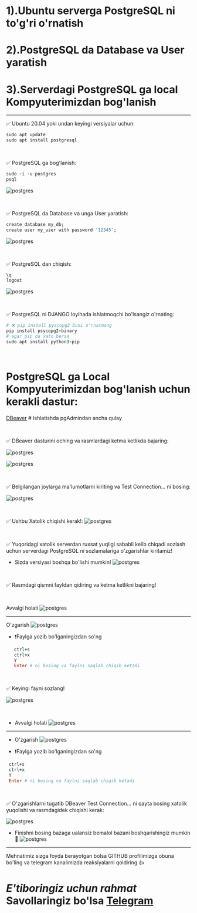 #  1).Ubuntu serverga PostgreSQL ni to'g'ri o'rnatish
#  2).PostgreSQL da Database va User yaratish 
#  3).Serverdagi PostgreSQL ga local Kompyuterimizdan bog'lanish



 <hr>
 
✅ Ubuntu 20.04 yoki undan keyingi versiyalar uchun:
```rb
sudo apt update
sudo apt install postgresql
```

<br>


✅ PostgreSQL ga bog'lanish:
```rb
sudo -i -u postgres
psql
```
![postgres](images/1.jpg)

<br>


✅ PostgreSQL da Database va unga User yaratish:
```rb
create database my_db;
create user my_user with password '12345';
```
![postgres](images/2.jpg)

<br>


✅ PostgreSQL dan chiqish:
```rb
\q 
logout
```
![postgres](images/3.jpg)

<br>


✅ PostgreSQL ni DJANGO loyihada ishlatmoqchi bo'lsangiz o'rnating:
```rb
# ❌ pip install pyscopg2 buni o'rnatmang
pip install psycopg2-binary
# agar pip da xato bersa
sudo apt install python3-pip
```

<br>


# PostgreSQL ga Local Kompyuterimizdan bog'lanish uchun kerakli dastur:

[DBeaver](https://dbeaver.io/download/)  # Ishlatishda pgAdmindan ancha qulay


<br>


✅ DBeaver dasturini oching va rasmlardagi ketma ketlikda bajaring:

![postgres](images/4.jpg)

![postgres](images/5.jpg)


<br>

✅ Belgilangan joylarga ma'lumotlarni kiriting va Test Connection... ni bosing:


![postgres](images/6.jpg)


<br>

✅ Ushbu Xatolik chiqishi kerak!:
![postgres](images/7.jpg)


<br>

✅ Yuqoridagi xatolik serverdan ruxsat yuqligi sababli kelib chiqadi sozlash uchun serverdagi PostgreSQL ni sozlamalariga o'zgarishlar kiritamiz!
 - Sizda versiyasi boshqa bo'lishi mumkin!
![postgres](images/8.jpg)


<br>

✅ Rasmdagi qismni fayldan qidiring va ketma ketlikni bajaring!



<br>

Avvalgi holati
![postgres](images/9.jpg)

<hr>


O'zgarish
![postgres](images/10.jpg)

- ❗️Faylga yozib bo'lganingizdan so'ng
```rb
   ctrl+s
   ctrl+x
   Y
   Enter # ni bosing va faylni saqlab chiqib ketadi
```


<br>


✅ Keyingi fayni sozlang!



![postgres](images/11.jpg)


<br>


- Avvalgi holati
![postgres](images/12.jpg)


<hr>


- O'zgarish
![postgres](images/13.jpg)


 - ❗️Faylga yozib bo'lganingizdan so'ng
  ```rb
   ctrl+s
   ctrl+x
   Y
   Enter # ni bosing va faylni saqlab chiqib ketadi
  ```


<br>

✅ O'zgarishlarni tugatib DBeaver Test Connection... ni qayta bosing xatolik yuqolishi va rasmdagidek chiqishi kerak:


![postgres](images/14.jpg)

- Finishni bosing bazaga ualansiz bemalol bazani boshqarishingiz mumkin 🥳
![postgres](images/15.jpg)


<hr>
 Mehnatimiz sizga foyda berayotgan bolsa GITHUB profilimizga obuna bo'ling va telegram kanalimizda reaksiyalarni qoldiring 👍
 
# *E'tiboringiz uchun rahmat* Savollaringiz bo'lsa [Telegram](https://t.me/foydamizteg_sin)









